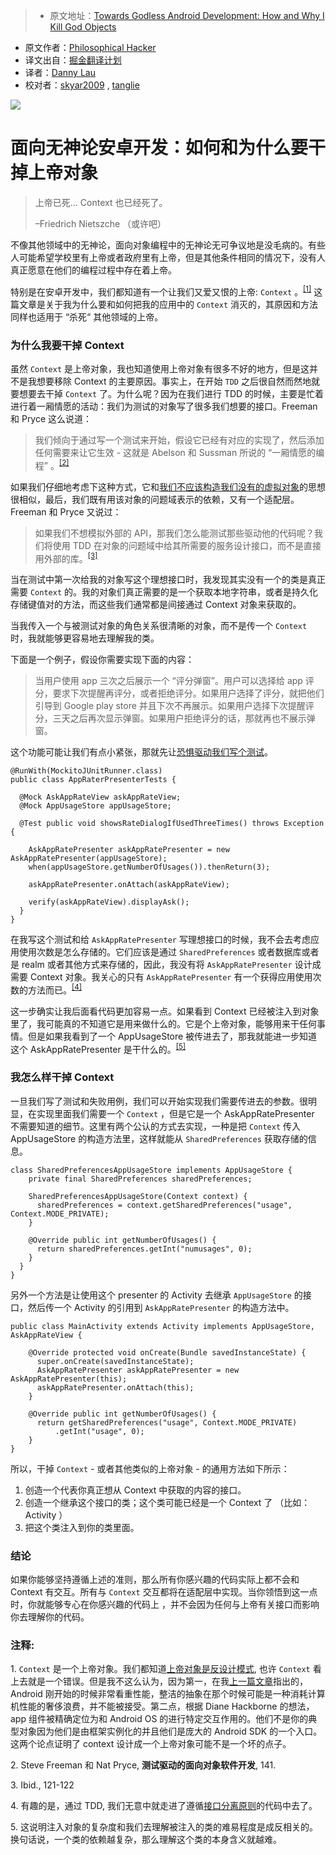 > * 原文地址：[Towards Godless Android Development: How and Why I Kill God Objects](https://www.philosophicalhacker.com/post/towards-godless-android-development-how-and-why-i-kill-god-objects/)
* 原文作者：[Philosophical Hacker](https://www.philosophicalhacker.com)
* 译文出自：[掘金翻译计划](https://github.com/xitu/gold-miner)
* 译者：[Danny Lau](https://github.com/Danny1451) 
* 校对者：[skyar2009](https://github.com/skyar2009) , [tanglie](https://github.com/tanglie1993)

![](https://www.philosophicalhacker.com/images/nietzsche.jpg)

# 面向无神论安卓开发：如何和为什么要干掉上帝对象

> 上帝已死... Context 也已经死了。
> 
> –Friedrich Nietszche （或许吧）

不像其他领域中的无神论，面向对象编程中的无神论无可争议地是没毛病的。有些人可能希望学校里有上帝或者政府里有上帝，但是其他条件相同的情况下，没有人真正愿意在他们的编程过程中存在着上帝。

特别是在安卓开发中，我们都知道有一个让我们又爱又恨的上帝: `Context` 。<sup>[\[1\]](#note1)</sup>  这篇文章是关于我为什么要和如何把我的应用中的 `Context` 消灭的，其原因和方法同样也适用于 “杀死“ 其他领域的上帝。

### 为什么我要干掉 Context

虽然 `Context` 是上帝对象，我也知道使用上帝对象有很多不好的地方，但是这并不是我想要移除 Context 的主要原因。事实上，在开始 `TDD` 之后很自然而然地就要想要去干掉 `Context` 了。为什么呢？因为在我们进行 TDD 的时候，主要是忙着进行着一厢情愿的活动：我们为测试的对象写了很多我们想要的接口。Freeman 和 Pryce 这么说道：

> 我们倾向于通过写一个测试来开始，假设它已经有对应的实现了，然后添加任何需要来让它生效 - 这就是 Abelson 和 Sussman 所说的 “一厢情愿的编程” 。<sup>[\[2\]](#note2)</sup>

如果我们仔细地考虑下这种方式，它和[我们不应该构造我们没有的虚拟对象](https://www.philosophicalhacker.com/post/how-we-misuse-mocks-for-android-tests/)的思想很相似，最后，我们既有用该对象的问题域表示的依赖，又有一个适配层。Freeman 和 Pryce 又说过：

> 如果我们不想模拟外部的 API，那我们怎么能测试那些驱动他的代码呢？我们将使用 TDD 在对象的问题域中给其所需要的服务设计接口，而不是直接用外部的库。<sup>[\[3\]](#note3)</sup>


当在测试中第一次给我的对象写这个理想接口时，我发现其实没有一个的类是真正需要 `Context` 的。我的对象们真正需要的是一个获取本地字符串，或者是持久化存储键值对的方法，而这些我们通常都是间接通过 Context 对象来获取的。

当我传入一个与被测试对象的角色关系很清晰的对象，而不是传一个 `Context` 时，我就能够更容易地去理解我的类。

下面是一个例子，假设你需要实现下面的内容：

> 当用户使用 app 三次之后展示一个 “评分弹窗”。用户可以选择给 app 评分，要求下次提醒再评分，或者拒绝评分。如果用户选择了评分，就把他们引导到 Google play store 并且下次不再展示。如果用户选择下次提醒评分，三天之后再次显示弹窗。如果用户拒绝评分的话，那就再也不展示弹窗。

这个功能可能让我们有点小紧张，那就先让[恐惧驱动我们写个测试](https://www.philosophicalhacker.com/post/what-should-we-unit-test/)。

```
@RunWith(MockitoJUnitRunner.class)
public class AppRaterPresenterTests {

  @Mock AskAppRateView askAppRateView;
  @Mock AppUsageStore appUsageStore;

  @Test public void showsRateDialogIfUsedThreeTimes() throws Exception {  

    AskAppRatePresenter askAppRatePresenter = new AskAppRatePresenter(appUsageStore);
    when(appUsageStore.getNumberOfUsages()).thenReturn(3);

    askAppRatePresenter.onAttach(askAppRateView);

    verify(askAppRateView).displayAsk();
  }
}
```
   
在我写这个测试和给 `AskAppRatePresenter` 写理想接口的时候，我不会去考虑应用使用次数是怎么存储的。它们应该是通过 `SharedPreferences` 或者数据库或者是 realm 或者其他方式来存储的，因此，我没有将 `AskAppRatePresenter` 设计成需要 Context 对象。我关心的只有 `AskAppRatePresenter` 有一个获得应用使用次数的方法而已。<sup>[\[4\]](#note4)</sup>

这一步确实让我后面看代码更加容易一点。如果看到 Context 已经被注入到对象里了，我可能真的不知道它是用来做什么的。它是个上帝对象，能够用来干任何事情。但是如果我看到了一个 AppUsageStore 被传进去了，那我就能进一步知道这个 AskAppRatePresenter 是干什么的。<sup>[\[5\]](#note5)</sup>

### 我怎么样干掉 Context

一旦我们写了测试和失败用例，我们可以开始实现我们需要传进去的参数。很明显，在实现里面我们需要一个 `Context` ，但是它是一个 AskAppRatePresenter 不需要知道的细节。这里有两个公认的方式去实现，一种是把 `Context` 传入 AppUsageStore 的构造方法里，这样就能从 `SharedPreferences` 获取存储的信息。

```
class SharedPreferencesAppUsageStore implements AppUsageStore {
    private final SharedPreferences sharedPreferences;

    SharedPreferencesAppUsageStore(Context context) {
      sharedPreferences = context.getSharedPreferences("usage", Context.MODE_PRIVATE);
    }

    @Override public int getNumberOfUsages() {
      return sharedPreferences.getInt("numusages", 0);
    }
  }
}
```

另外一个方法是让使用这个 presenter 的 Activity 去继承 `AppUsageStore` 的接口，然后传一个 Activity 的引用到 `AskAppRatePresenter` 的构造方法中。

```
public class MainActivity extends Activity implements AppUsageStore, AskAppRateView {

    @Override protected void onCreate(Bundle savedInstanceState) {
      super.onCreate(savedInstanceState);
      AskAppRatePresenter askAppRatePresenter = new AskAppRatePresenter(this);
      askAppRatePresenter.onAttach(this);
    }

    @Override public int getNumberOfUsages() {
      return getSharedPreferences("usage", Context.MODE_PRIVATE)
          .getInt("usage", 0);
    }
}
```

所以，干掉 `Context` - 或者其他类似的上帝对象 - 的通用方法如下所示：

1. 创造一个代表你真正想从 Context 中获取的内容的接口。
2. 创造一个继承这个接口的类；这个类可能已经是一个 Context 了 （比如：Activity ）
3. 把这个类注入到你的类里面。

### 结论


如果你能够坚持遵循上述的准则，那么所有你感兴趣的代码实际上都不会和 Context 有交互。所有与 `Context` 交互都将在适配层中实现。当你领悟到这一点时，你就能够专心在你感兴趣的代码上 ，并不会因为任何与上帝有关接口而影响你去理解你的代码。

### 注释:

 <a name="note1"></a> 1. `Context` 是一个上帝对象。我们都知道[上帝对象是反设计模式](https://en.wikipedia.org/wiki/God_object), 也许 `Context` 看上去就是一个错误。但是我不这么认为，因为第一，在我[上一篇文章](https://github.com/xitu/gold-miner/blob/master/TODO/why-android-testing-is-so-hard-historical-edition.md)指出的， Android 刚开始的时候非常看重性能，整洁的抽象在那个时候可能是一种消耗计算机性能的奢侈浪费，并不能被接受。第二点，根据 Diane Hackborne 的想法，app 组件被精确定位为和 Android OS 的进行特定交互作用的。他们不是你的典型对象因为他们是由框架实例化的并且他们是庞大的 Android SDK 的一个入口。这两个论点证明了 context 设计成一个上帝对象可能不是一个坏的点子。

 <a name="note2"></a> 2. Steve Freeman 和 Nat Pryce, **测试驱动的面向对象软件开发**, 141.

 <a name="note3"></a> 3. Ibid., 121-122

 <a name="note4"></a> 4. 有趣的是，通过 TDD, 我们无意中就走进了遵循[接口分离原则](https://en.wikipedia.org/wiki/Interface_segregation_principle)的代码中去了。

 <a name="note5"></a> 5. 这说明注入对象的复杂度和我们去理解被注入的类的难易程度是成反相关的。换句话说，一个类的依赖越复杂，那么理解这个类的本身含义就越难。
